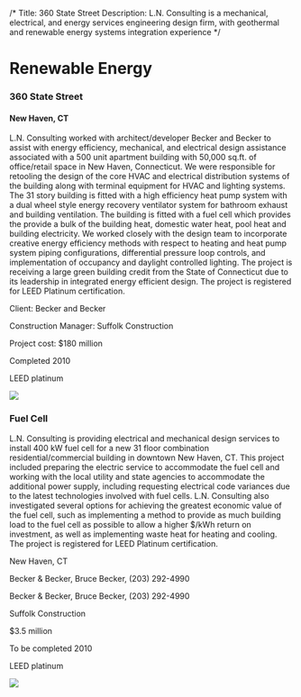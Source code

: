 /*
Title: 360 State Street
Description: L.N. Consulting is a mechanical, electrical, and energy services engineering design firm, with geothermal and renewable energy systems integration experience
*/

# Renewable Energy

<div>
	<div class="row">
		<div class="col-md-6" >
			<div class="well" >
				<h3>360 State Street</h3>
				<h4>New Haven, CT</h4>
				<p>
  				 	L.N. Consulting worked with architect/developer Becker and Becker to assist with energy efficiency, mechanical, and electrical design assistance associated with a 500 unit apartment building with 50,000 sq.ft. of office/retail space in New Haven, Connecticut.  We were responsible for retooling the design of the core HVAC and electrical distribution systems of the building along with terminal equipment for HVAC and lighting systems. The 31 story building is fitted with a high efficiency heat pump system with a dual wheel style energy recovery ventilator system for bathroom exhaust and building ventilation.  The building is fitted with a fuel cell which provides the provide a bulk of the building heat, domestic water heat, pool heat and building electricity.  We worked closely with the design team to incorporate creative energy efficiency methods with respect to heating and heat pump system piping configurations, differential pressure loop controls, and implementation of occupancy and daylight controlled lighting.  The project is receiving a large green building credit from the State of Connecticut due to its leadership in integrated energy efficient design.  The project is registered for LEED Platinum certification.
				</p>
				<p></p>
				<p>Client: Becker and Becker</p>
				<p>Construction Manager: Suffolk Construction</p>
				<p>Project cost: $180 million</p>
				<p>Completed 2010</p>
				<p>LEED platinum</p>
			</div>
		</div>
		<div class="col-md-6" >
			<img class="img-responsive img-rounded" src="/files/Becker_360StateStreet_05_1.jpg" >
		</div>
	</div>
	<div class="row">
		<div class="col-md-6" >
			<div class="well" >
				<h3>Fuel Cell</h3>
				<p>
  					 L.N. Consulting is providing electrical and mechanical design services to install 400 kW fuel cell for a new 31 floor combination residential/commercial building in downtown New Haven, CT.  This project included preparing the electric service to accommodate the fuel cell and working with the local utility and state agencies to accommodate the additional power supply, including requesting electrical code variances due to the latest technologies involved with fuel cells.  L.N. Consulting also investigated several options for achieving the greatest economic value of the fuel cell, such as implementing a method to provide as much building load to the fuel cell as possible to allow a higher $/kWh return on investment, as well as implementing waste heat for heating and cooling. The project is registered for LEED Platinum certification.
				</p>
				<p>New Haven, CT</p>
				<p>Becker & Becker, Bruce Becker, (203) 292-4990</p>
				<p>Becker & Becker, Bruce Becker, (203) 292-4990</p>
				<p>Suffolk Construction</p>
				<p>$3.5 million</p>
				<p>To be completed 2010</p>
				<p>LEED platinum</p>
			</div>
		</div>
		<div class="col-md-6" >
			<img class="img-responsive img-rounded" src="/files/CT_Magazine_360StateSt_02_1.jpg" >
		</div>
	</div>
</div>
